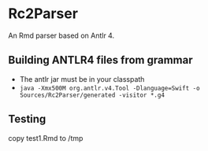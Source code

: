 # Rc2Parser

An Rmd parser based on Antlr 4. 

## Building ANTLR4 files from grammar

* The antlr jar must be in your classpath
* `java -Xmx500M org.antlr.v4.Tool -Dlanguage=Swift -o Sources/Rc2Parser/generated -visitor *.g4`

## Testing

copy test1.Rmd to /tmp

